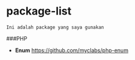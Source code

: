 # package-list

``` Ini adalah package yang saya gunakan ```

###PHP

- **Enum** https://github.com/myclabs/php-enum
